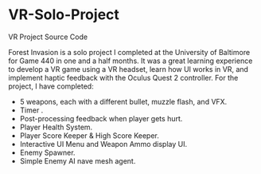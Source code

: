 # VR-Solo-Project
VR Project Source Code

Forest Invasion is a solo project I completed at the University of Baltimore for Game 440 in one and a half months. It was a great learning experience to develop a VR game using a VR headset, learn how UI works in VR, and implement haptic feedback with the Oculus Quest 2 controller. For the project, I have completed:
- 5 weapons, each with a different bullet, muzzle flash, and VFX.
- Timer .
- Post-processing feedback when player gets hurt.
- Player Health System.
- Player Score Keeper & High Score Keeper.
- Interactive UI Menu and Weapon Ammo display UI.
- Enemy Spawner.
- Simple Enemy AI nave mesh agent.